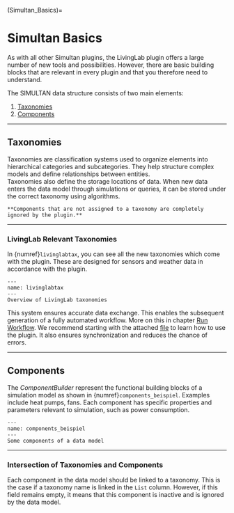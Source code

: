 (Simultan_Basics)=

# Simultan Basics

As with all other Simultan plugins, the LivingLab plugin offers a large number of new tools and possibilities. However, there are basic building blocks that are relevant in every plugin and that you therefore need to understand.

The SIMULTAN data structure consists of two main elements:

1. [Taxonomies](#taxonomies)
2. [Components](#components)

---

## Taxonomies

Taxonomies are classification systems used to organize elements into hierarchical categories and subcategories. They help structure complex models and define relationships between entities.  
Taxonomies also define the storage locations of data. When new data enters the data model through simulations or queries, it can be stored under the correct taxonomy using algorithms.

```{note}
**Components that are not assigned to a taxonomy are completely ignored by the plugin.**
``` 

---

### LivingLab Relevant Taxonomies

In {numref}`livinglabtax`, you can see all the new taxonomies which come with the plugin. These are designed for sensors and weather data in accordance with the plugin.

```{figure} img/LivingLabTax.png
---
name: livinglabtax
---
Overview of LivingLab taxonomies
```

This system ensures accurate data exchange. This enables the subsequent generation of a fully automated workflow. More on this in chapter [Run Workflow](Plugin_Features.md#run-workflow).
We recommend starting with the attached [file](files/install_test_model.simultan) to learn how to use the plugin. It also ensures synchronization and reduces the chance of errors.

---

## Components
The *ComponentBuilder* represent the functional building blocks of a simulation model as shown in {numref}`components_beispiel`. Examples include heat pumps, fans. Each component has specific properties and parameters relevant to simulation, such as power consumption.

```{figure} img/components_beispiel.png
---
name: components_beispiel
---
Some components of a data model

```

---

### Intersection of Taxonomies and Components

Each component in the data model should be linked to a taxonomy. This is the case if a taxonomy name is linked in the `List` column. However, if this field remains empty, it means that this component is inactive and is ignored by the data model.